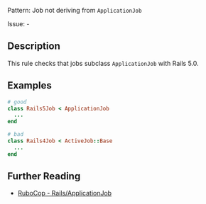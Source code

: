 Pattern: Job not deriving from `ApplicationJob`

Issue: -

## Description

This rule checks that jobs subclass `ApplicationJob` with Rails 5.0.

## Examples

```ruby
# good
class Rails5Job < ApplicationJob
  ...
end

# bad
class Rails4Job < ActiveJob::Base
  ...
end
```

## Further Reading

* [RuboCop - Rails/ApplicationJob](https://docs.rubocop.org/rubocop-rails/cops_rails.html#railsapplicationjob)
